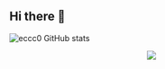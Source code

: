 ## Hi there 👋

![eccc0 GitHub stats](https://github-readme-stats.vercel.app/api?username=eccc0&show_icons=true&theme=radical)

<p align="center">
  <a href="https://skillicons.dev">
    <img src="https://skillicons.dev/icons?i=js,css,html,react,vite" />
  </a>
</p>


